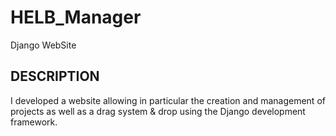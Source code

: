 # HELB_Manager
Django WebSite

## DESCRIPTION

I developed a website allowing in particular the creation and management of projects as well as a drag system & drop using the Django development framework.
